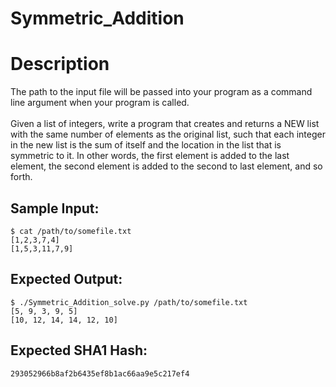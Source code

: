 # Symmetric_Addition

# Description

<p>The path to the input file will be passed into your program as a command line argument when your program is called.<br/><br/>
Given a list of integers, write a program that creates and returns a NEW list with the same number of elements as the original list, such that each integer in the new list is the sum of itself and the location in the list that is symmetric to it. In other words, the first element is added to the last element, the second element is added to the second to last element, and so forth.
</p>

## Sample Input:

```
$ cat /path/to/somefile.txt
[1,2,3,7,4]
[1,5,3,11,7,9]
```
## Expected Output:

```
$ ./Symmetric_Addition_solve.py /path/to/somefile.txt
[5, 9, 3, 9, 5]
[10, 12, 14, 14, 12, 10]
```
## Expected SHA1 Hash:

```
293052966b8af2b6435ef8b1ac66aa9e5c217ef4
```
